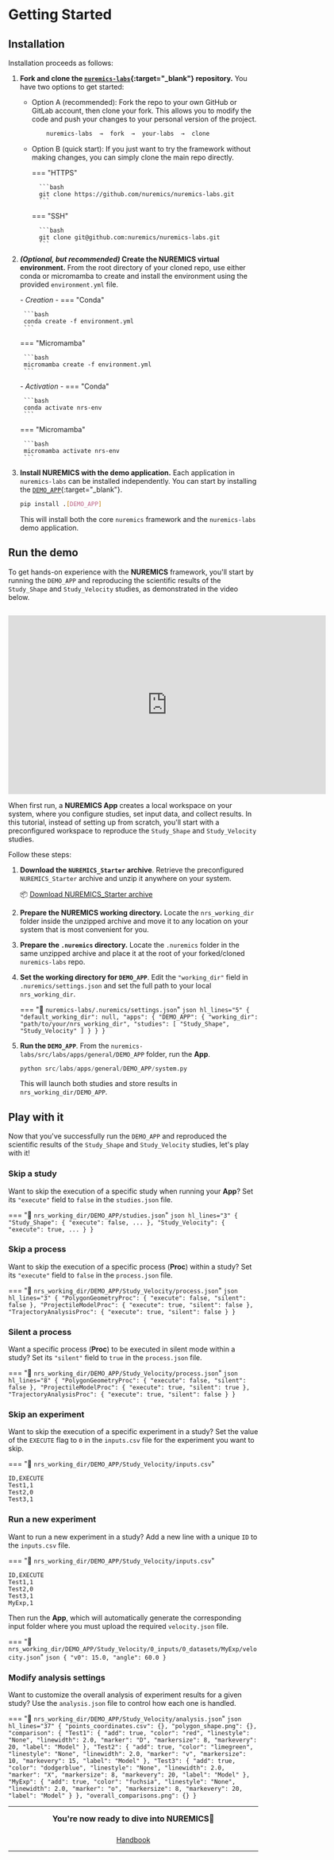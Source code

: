 # Getting Started

## Installation

Installation proceeds as follows:

1. **Fork and clone the [`nuremics-labs`](https://github.com/nuremics/nuremics-labs){:target="_blank"} repository.** You have two options to get started:
    
    - Option A (recommended): Fork the repo to your own GitHub or GitLab account, then clone your fork. This allows you to modify the code and push your changes to your personal version of the project.

        ```bash
            nuremics-labs  →  fork  →  your-labs  →  clone
        ```
    
    - Option B (quick start): If you just want to try the framework without making changes, you can simply clone the main repo directly.

        === "HTTPS"

            ```bash
            git clone https://github.com/nuremics/nuremics-labs.git
            ```
        === "SSH"

            ```bash
            git clone git@github.com:nuremics/nuremics-labs.git
            ```

2. **_(Optional, but recommended)_ Create the NUREMICS virtual environment.** From the root directory of your cloned repo, use either conda or micromamba to create and install the environment using the provided `environment.yml` file.

    _- Creation -_
    === "Conda"

        ```bash
        conda create -f environment.yml
        ```
    === "Micromamba"

        ```bash
        micromamba create -f environment.yml
        ```

    _- Activation -_
    === "Conda"

        ```bash
        conda activate nrs-env
        ```
    === "Micromamba"

        ```bash
        micromamba activate nrs-env
        ```

3. **Install NUREMICS with the demo application.** Each application in `nuremics-labs` can be installed independently. You can start by installing the [`DEMO_APP`](Labs/Apps/General/DEMO_APP.md){:target="_blank"}.

    ```bash
    pip install .[DEMO_APP]
    ```

    This will install both the core `nuremics` framework and the `nuremics-labs` demo application.

## Run the demo

To get hands-on experience with the **NUREMICS** framework, you'll start by running the `DEMO_APP` and reproducing the scientific results of the `Study_Shape` and `Study_Velocity` studies, as demonstrated in the video below.

<div style="text-align: center; margin-top: 2em;">
  <iframe width="640" height="360"
          src="https://www.youtube.com/embed/nqGbva-uvTc?autoplay=1&loop=1&playlist=nqGbva-uvTc&mute=1"
          frameborder="0"
          allow="autoplay"
          allowfullscreen>
  </iframe>
</div>

When first run, a **NUREMICS App** creates a local workspace on your system, where you configure studies, set input data, and collect results. In this tutorial, instead of setting up from scratch, you'll start with a preconfigured workspace to reproduce the `Study_Shape` and `Study_Velocity` studies.

Follow these steps:

1. **Download the `NUREMICS_Starter` archive**. Retrieve the preconfigured `NUREMICS_Starter` archive and unzip it anywhere on your system.

    📦 [Download NUREMICS_Starter archive](assets/NUREMICS_Starter.zip)

2. **Prepare the NUREMICS working directory.** Locate the `nrs_working_dir` folder inside the unzipped archive and move it to any location on your system that is most convenient for you.

3. **Prepare the `.nuremics` directory.** Locate the `.nuremics` folder in the same unzipped archive and place it at the root of your forked/cloned `nuremics-labs` repo.

4. **Set the working directory for `DEMO_APP`**. Edit the `"working_dir"` field in `.nuremics/settings.json` and set the full path to your local `nrs_working_dir`.

    === "📄 `nuremics-labs/.nuremics/settings.json`"
        ```json hl_lines="5"
        {
            "default_working_dir": null,
            "apps": {
                "DEMO_APP": {
                    "working_dir": "path/to/your/nrs_working_dir",
                    "studies": [
                        "Study_Shape",
                        "Study_Velocity"
                    ]
                }
            }
        }
        ```

4. **Run the `DEMO_APP`**. From the `nuremics-labs/src/labs/apps/general/DEMO_APP` folder, run the **App**.

    ```python
    python src/labs/apps/general/DEMO_APP/system.py
    ```

    This will launch both studies and store results in `nrs_working_dir/DEMO_APP`.

## Play with it

Now that you've successfully run the `DEMO_APP` and reproduced the scientific results of the `Study_Shape` and `Study_Velocity` studies, let's play with it!

### Skip a study

Want to skip the execution of a specific study when running your **App**? Set its `"execute"` field to `false` in the `studies.json` file.

=== "📄 `nrs_working_dir/DEMO_APP/studies.json`"
    ```json hl_lines="3"
    {
        "Study_Shape": {
            "execute": false,
            ...
        },
        "Study_Velocity": {
            "execute": true,
            ...
        }
    }
    ```

### Skip a process

Want to skip the execution of a specific process (**Proc**) within a study? Set its `"execute"` field to `false` in the `process.json` file.

=== "📄 `nrs_working_dir/DEMO_APP/Study_Velocity/process.json`"
    ```json hl_lines="3"
    {
        "PolygonGeometryProc": {
            "execute": false,
            "silent": false
        },
        "ProjectileModelProc": {
            "execute": true,
            "silent": false
        },
        "TrajectoryAnalysisProc": {
            "execute": true,
            "silent": false
        }
    }
    ```

### Silent a process

Want a specific process (**Proc**) to be executed in silent mode within a study? Set its `"silent"` field to `true` in the `process.json` file.

=== "📄 `nrs_working_dir/DEMO_APP/Study_Velocity/process.json`"
    ```json hl_lines="8"
    {
        "PolygonGeometryProc": {
            "execute": false,
            "silent": false
        },
        "ProjectileModelProc": {
            "execute": true,
            "silent": true
        },
        "TrajectoryAnalysisProc": {
            "execute": true,
            "silent": false
        }
    }
    ```

### Skip an experiment

Want to skip the execution of a specific experiment in a study? Set the value of the `EXECUTE` flag to `0` in the `inputs.csv` file for the experiment you want to skip.

=== "📄 `nrs_working_dir/DEMO_APP/Study_Velocity/inputs.csv`"
```csv hl_lines="3"
ID,EXECUTE
Test1,1
Test2,0
Test3,1
```

### Run a new experiment

Want to run a new experiment in a study? Add a new line with a unique `ID` to the `inputs.csv` file.

=== "📄 `nrs_working_dir/DEMO_APP/Study_Velocity/inputs.csv`"
```csv hl_lines="5"
ID,EXECUTE
Test1,1
Test2,0
Test3,1
MyExp,1
```

Then run the **App**, which will automatically generate the corresponding input folder where you must upload the required `velocity.json` file.

=== "📄 `nrs_working_dir/DEMO_APP/Study_Velocity/0_inputs/0_datasets/MyExp/velocity.json`"
    ```json
    {
        "v0": 15.0,
        "angle": 60.0
    }
    ```

### Modify analysis settings

Want to customize the overall analysis of experiment results for a given study? Use the `analysis.json` file to control how each one is handled.

=== "📄 `nrs_working_dir/DEMO_APP/Study_Velocity/analysis.json`"
    ```json hl_lines="37"
    {
        "points_coordinates.csv": {},
        "polygon_shape.png": {},
        "comparison": {
            "Test1": {
                "add": true,
                "color": "red",
                "linestyle": "None",
                "linewidth": 2.0,
                "marker": "D",
                "markersize": 8,
                "markevery": 20,
                "label": "Model"
            },
            "Test2": {
                "add": true,
                "color": "limegreen",
                "linestyle": "None",
                "linewidth": 2.0,
                "marker": "v",
                "markersize": 10,
                "markevery": 15,
                "label": "Model"
            },
            "Test3": {
                "add": true,
                "color": "dodgerblue",
                "linestyle": "None",
                "linewidth": 2.0,
                "marker": "X",
                "markersize": 8,
                "markevery": 20,
                "label": "Model"
            },
            "MyExp": {
                "add": true,
                "color": "fuchsia",
                "linestyle": "None",
                "linewidth": 2.0,
                "marker": "o",
                "markersize": 8,
                "markevery": 20,
                "label": "Model"
            }
        },
        "overall_comparisons.png": {}
    }
    ```

---

<div align="center" style="font-weight: bold; font-size: 1.0rem;">
You're now ready to dive into NUREMICS🧬
</div>

<div style="display: flex; justify-content: center; gap: 1rem; flex-wrap: wrap; margin-top: 1.5rem;">
  <a href="../handbook/" class="md-button md-button--primary">
    Handbook
  </a>
</div>

---